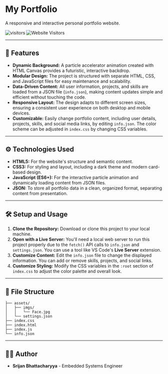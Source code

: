 # My Portfolio

A responsive and interactive personal portfolio website.

![visitors](https://visitor-badge.laobi.icu/badge?page_id=srijan-76448/Resume)
![Website Visitors](https://visitor-badge.laobi.icu/badge?page_id=srijan.76448.org)

-----

## 🚀 Features

  * **Dynamic Background:** A particle accelerator animation created with HTML Canvas provides a futuristic, interactive backdrop.
  * **Modular Design:** The project is structured with separate HTML, CSS, and JavaScript files for easy maintenance and scalability.
  * **Data-Driven Content:** All user information, projects, and skills are loaded from a JSON file (`info.json`), making content updates simple and efficient without touching the code.
  * **Responsive Layout:** The design adapts to different screen sizes, ensuring a consistent user experience on both desktop and mobile devices.
  * **Customizable:** Easily change portfolio content, including user details, projects, skills, and social media links, by editing `info.json`. The color scheme can be adjusted in `index.css` by changing CSS variables.

-----

## ⚙️ Technologies Used

  * **HTML5:** For the website's structure and semantic content.
  * **CSS3:** For styling and layout, including a dark theme and modern card-based design.
  * **JavaScript (ES6+):** For the interactive particle animation and dynamically loading content from JSON files.
  * **JSON:** To store all portfolio data in a clean, organized format, separating content from presentation.

-----

## 🛠️ Setup and Usage

1.  **Clone the Repository:** Download or clone this project to your local machine.
2.  **Open with a Live Server:** You'll need a local web server to run this project properly due to the `fetch()` API calls to `info.json` and `settings.json`. You can use a tool like VS Code's **Live Server** extension.
3.  **Customize Content:** Edit the `info.json` file to change the displayed information. You can add or remove skills, projects, and social links.
4.  **Customize Styling:** Modify the CSS variables in the `:root` section of `index.css` to adjust the color palette and overall look.

-----

## 📂 File Structure

```
├── assets/
│   ├── imgs/
│   │   └── Face.jpg
│   └── settings.json
├── index.css
├── index.html
├── index.js
└── info.json
```

-----

## 👨‍💻 Author

  * **Srijan Bhattacharyya** - Embedded Systems Engineer
